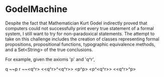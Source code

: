 # GodelMachine
Despite the fact that Mathematician Kurt Godel indirectly proved that computers could not successfully print every true statement of a formal system, I still want to try for non-paradoxical statements. The attempt to take on this challenge includes the creation of classes representing formal propositions, propositional functions, typographic equivalence methods, and a Set&lt;String> of the true conclusions.

For example, given the axioms 'p' and 'q^r',

  q
  ~~p
  r
  ~~<q^r>
  <<q^r>^<q^r>>
  <p^p>
  <p^<q^r>>
  <<q^r>^p>
